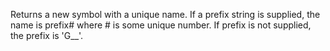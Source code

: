   Returns a new symbol with a unique name. If a prefix string is
  supplied, the name is prefix# where # is some unique number. If
  prefix is not supplied, the prefix is 'G__'.